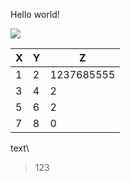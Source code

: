 Hello world!  

![](https://raw.githubusercontent.com/shiep18/EIS2020/master/markdowncheatsheet.JPG)

|X|Y|Z|
|-|-|-|
|1|2|1237685555|
|3|4|2|
|5|6|2|
|7|8|0|

text\
>123
